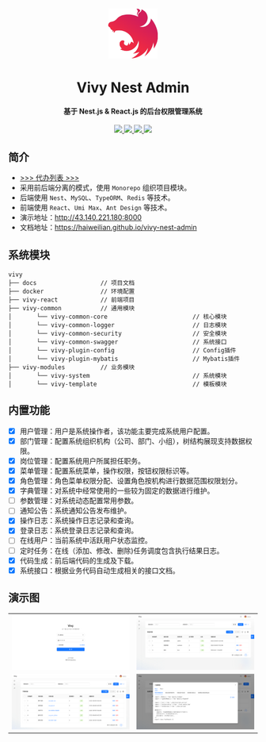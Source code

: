 <p align="center">
  <img width="100px" src="./docs/public/logo.png">
</p>
<h1 align="center">Vivy Nest Admin</h1>
<h4 align="center">基于 Nest.js & React.js 的后台权限管理系统</h4>
<p align="center">
	<a href="https://github.com/haiweilian/vivy-nest-admin">
    <img src="https://img.shields.io/badge/Vivy-v0.0.1-green">
  </a>
  <a href="https://github.com/nestjs/nest">
    <img src="https://img.shields.io/badge/Nest-v10.x-green">
  </a>
  <a href="https://github.com/facebook/react">
    <img src="https://img.shields.io/badge/React-v18.x-green">
  </a>
	<a href="https://github.com/haiweilian/vivy-nest-admin/blob/main/LICENSE">
    <img src="https://img.shields.io/github/license/haiweilian/vivy-nest-admin">
  </a>
</p>

## 简介

- [>>> 代办列表 >>>](https://github.com/users/haiweilian/projects/3)
- 采用前后端分离的模式，使用 `Monorepo` 组织项目模块。
- 后端使用 `Nest`、`MySQL`、`TypeORM`、`Redis` 等技术。
- 前端使用 `React`、`Umi Max`、`Ant Design` 等技术。
- 演示地址：<http://43.140.221.180:8000>
- 文档地址：<https://haiweilian.github.io/vivy-nest-admin>

## 系统模块

```
vivy
├── docs                  // 项目文档
├── docker                // 环境配置
├── vivy-react            // 前端项目
├── vivy-common           // 通用模块
│       └── vivy-common-core                        // 核心模块
│       └── vivy-common-logger                      // 日志模块
│       └── vivy-common-security                    // 安全模块
│       └── vivy-common-swagger                     // 系统接口
│       └── vivy-plugin-config                      // Config插件
│       └── vivy-plugin-mybatis                     // Mybatis插件
├── vivy-modules          // 业务模块
│       └── vivy-system                             // 系统模块
│       └── vivy-template                           // 模板模块
```

## 内置功能

- [x] 用户管理：用户是系统操作者，该功能主要完成系统用户配置。
- [x] 部门管理：配置系统组织机构（公司、部门、小组），树结构展现支持数据权限。
- [x] 岗位管理：配置系统用户所属担任职务。
- [x] 菜单管理：配置系统菜单，操作权限，按钮权限标识等。
- [x] 角色管理：角色菜单权限分配、设置角色按机构进行数据范围权限划分。
- [x] 字典管理：对系统中经常使用的一些较为固定的数据进行维护。
- [ ] 参数管理：对系统动态配置常用参数。
- [ ] 通知公告：系统通知公告发布维护。
- [x] 操作日志：系统操作日志记录和查询。
- [x] 登录日志：系统登录日志记录和查询。
- [ ] 在线用户：当前系统中活跃用户状态监控。
- [ ] 定时任务：在线（添加、修改、删除)任务调度包含执行结果日志。
- [x] 代码生成：前后端代码的生成及下载。
- [x] 系统接口：根据业务代码自动生成相关的接口文档。

## 演示图

<table>
  <tr>
    <td><img src="./docs/public/demo/1.png"/></td>
    <td><img src="./docs/public/demo/2.png"/></td>
  </tr>
  <tr>
    <td><img src="./docs/public/demo/3.png"/></td>
    <td><img src="./docs/public/demo/4.png"/></td>
  </tr>
</table>
